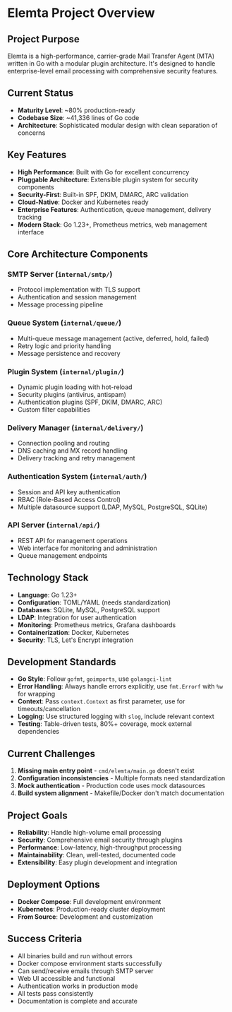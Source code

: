 # Elemta Project Overview

## Project Purpose
Elemta is a high-performance, carrier-grade Mail Transfer Agent (MTA) written in Go with a modular plugin architecture. It's designed to handle enterprise-level email processing with comprehensive security features.

## Current Status
- **Maturity Level**: ~80% production-ready
- **Codebase Size**: ~41,336 lines of Go code
- **Architecture**: Sophisticated modular design with clean separation of concerns

## Key Features
- **High Performance**: Built with Go for excellent concurrency
- **Pluggable Architecture**: Extensible plugin system for security components
- **Security-First**: Built-in SPF, DKIM, DMARC, ARC validation
- **Cloud-Native**: Docker and Kubernetes ready
- **Enterprise Features**: Authentication, queue management, delivery tracking
- **Modern Stack**: Go 1.23+, Prometheus metrics, web management interface

## Core Architecture Components

### SMTP Server (`internal/smtp/`)
- Protocol implementation with TLS support
- Authentication and session management
- Message processing pipeline

### Queue System (`internal/queue/`)
- Multi-queue message management (active, deferred, hold, failed)
- Retry logic and priority handling
- Message persistence and recovery

### Plugin System (`internal/plugin/`)
- Dynamic plugin loading with hot-reload
- Security plugins (antivirus, antispam)
- Authentication plugins (SPF, DKIM, DMARC, ARC)
- Custom filter capabilities

### Delivery Manager (`internal/delivery/`)
- Connection pooling and routing
- DNS caching and MX record handling
- Delivery tracking and retry management

### Authentication System (`internal/auth/`)
- Session and API key authentication
- RBAC (Role-Based Access Control)
- Multiple datasource support (LDAP, MySQL, PostgreSQL, SQLite)

### API Server (`internal/api/`)
- REST API for management operations
- Web interface for monitoring and administration
- Queue management endpoints

## Technology Stack
- **Language**: Go 1.23+
- **Configuration**: TOML/YAML (needs standardization)
- **Databases**: SQLite, MySQL, PostgreSQL support
- **LDAP**: Integration for user authentication
- **Monitoring**: Prometheus metrics, Grafana dashboards
- **Containerization**: Docker, Kubernetes
- **Security**: TLS, Let's Encrypt integration

## Development Standards
- **Go Style**: Follow `gofmt`, `goimports`, use `golangci-lint`
- **Error Handling**: Always handle errors explicitly, use `fmt.Errorf` with `%w` for wrapping
- **Context**: Pass `context.Context` as first parameter, use for timeouts/cancellation
- **Logging**: Use structured logging with `slog`, include relevant context
- **Testing**: Table-driven tests, 80%+ coverage, mock external dependencies

## Current Challenges
1. **Missing main entry point** - `cmd/elemta/main.go` doesn't exist
2. **Configuration inconsistencies** - Multiple formats need standardization
3. **Mock authentication** - Production code uses mock datasources
4. **Build system alignment** - Makefile/Docker don't match documentation

## Project Goals
- **Reliability**: Handle high-volume email processing
- **Security**: Comprehensive email security through plugins
- **Performance**: Low-latency, high-throughput processing
- **Maintainability**: Clean, well-tested, documented code
- **Extensibility**: Easy plugin development and integration

## Deployment Options
- **Docker Compose**: Full development environment
- **Kubernetes**: Production-ready cluster deployment
- **From Source**: Development and customization

## Success Criteria
- All binaries build and run without errors
- Docker compose environment starts successfully
- Can send/receive emails through SMTP server
- Web UI accessible and functional
- Authentication works in production mode
- All tests pass consistently
- Documentation is complete and accurate 